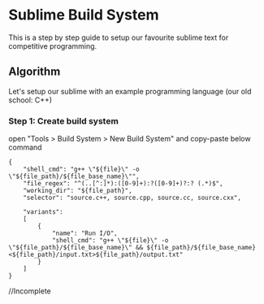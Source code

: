 # Sublime Build System
This is a step by step guide to setup our favourite sublime text for competitive programming.

## Algorithm
Let's setup our sublime with an example programming language (our old school: C++)
### Step 1: Create build system
open "Tools > Build System > New Build System" and copy-paste below command
```sublime-build
{
	"shell_cmd": "g++ \"${file}\" -o \"${file_path}/${file_base_name}\"",
	"file_regex": "^(..[^:]*):([0-9]+):?([0-9]+)?:? (.*)$",
	"working_dir": "${file_path}",
	"selector": "source.c++, source.cpp, source.cc, source.cxx",

	"variants":
	[
		{
			"name": "Run I/O",
			"shell_cmd": "g++ \"${file}\" -o \"${file_path}/${file_base_name}\" && ${file_path}/${file_base_name}<${file_path}/input.txt>${file_path}/output.txt"
		}
	]
}
```
//Incomplete
